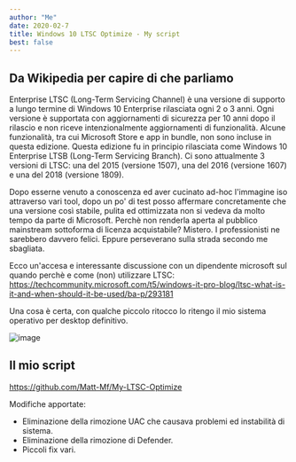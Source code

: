 ```yaml
---
author: "Me"
date: 2020-02-7
title: Windows 10 LTSC Optimize - My script
best: false
---
```

## Da Wikipedia per capire di che parliamo

Enterprise LTSC (Long-Term Servicing Channel) è una versione di supporto a lungo termine di Windows 10 Enterprise rilasciata ogni 2 o 3 anni. 
Ogni versione è supportata con aggiornamenti di sicurezza per 10 anni dopo il rilascio e non riceve intenzionalmente aggiornamenti di funzionalità. 
Alcune funzionalità, tra cui Microsoft Store e app in bundle, non sono incluse in questa edizione. 
Questa edizione fu in principio rilasciata come Windows 10 Enterprise LTSB (Long-Term Servicing Branch).
Ci sono attualmente 3 versioni di LTSC: una del 2015 (versione 1507), una del 2016 (versione 1607) e una del 2018 (versione 1809).


Dopo esserne venuto a conoscenza ed aver cucinato ad-hoc l'immagine iso attraverso vari tool, dopo un po' di test posso affermare concretamente che una versione così stabile, pulita ed ottimizzata non si vedeva da molto tempo da parte di Microsoft.
Perchè non renderla aperta al pubblico mainstream sottoforma di licenza acquistabile? Mistero. I professionisti ne sarebbero davvero felici. Eppure perseverano sulla strada secondo me sbagliata.

Ecco un'accesa e interessante discussione con un dipendente microsoft sul quando perchè e come (non) utilizzare LTSC: https://techcommunity.microsoft.com/t5/windows-it-pro-blog/ltsc-what-is-it-and-when-should-it-be-used/ba-p/293181

Una cosa è certa, con qualche piccolo ritocco lo ritengo il mio sistema operativo per desktop definitivo.

![image](/img/ltsc.png)


## Il mio script

https://github.com/Matt-Mf/My-LTSC-Optimize

Modifiche apportate: 

- Eliminazione della rimozione UAC che causava problemi ed instabilità di sistema.
- Eliminazione della rimozione di Defender.
- Piccoli fix vari.



